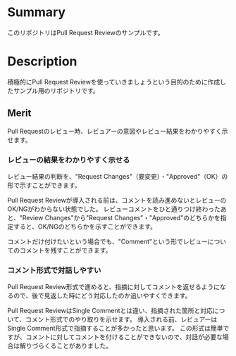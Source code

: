 # Summary
このリポジトリはPull Request Reviewのサンプルです。

# Description
積極的にPull Request Reviewを使っていきましょうという目的のために作成したサンプル用のリポジトリです。

## Merit
Pull Requestのレビュー時、レビュアーの意図やレビュー結果をわかりやすく示せます。

### レビューの結果をわかりやすく示せる
レビュー結果の判断を、"Request Changes"（要変更）・"Approved"（OK）の形で示すことができます。

Pull Request Reviewが導入される前は、コメントを読み進めないとレビューのOK/NGがわからない状態でした。
レビューコメントをひと通りつけ終わったあと、"Review Changes"から"Request Changes"・"Approved"のどちらかを指定すると、OK/NGのどちらかを示すことができます。

コメントだけ付けたいという場合でも、"Comment"という形でレビューについてのコメントを残すことができます。

### コメント形式で対話しやすい
Pull Request Review形式で進めると、指摘に対してコメントを返せるようになるので、後で見返した時にどう対応したのか追いやすくできます。

Pull Request ReviewはSingle Commentとは違い、指摘された箇所と対応について、コメント形式でのやり取りを示せます。
導入される前、レビュアーはSingle Comment形式で指摘することが多かったと思います。
この形式は簡単ですが、コメントに対してコメントを付けることができないので、対話が必要な場合は解りづらくることがありました。
